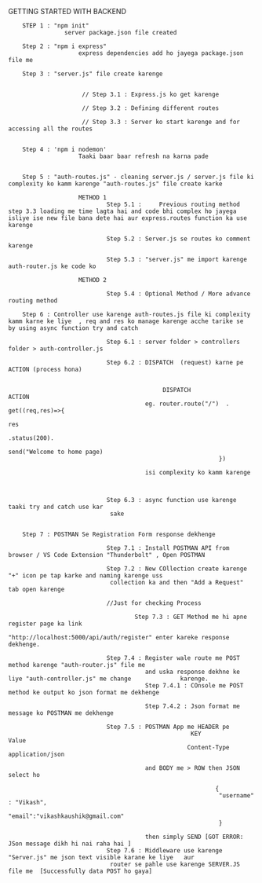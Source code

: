 GETTING STARTED WITH BACKEND

        STEP 1 : "npm init"
                    server package.json file created

        Step 2 : "npm i express"
                        express dependencies add ho jayega package.json file me

        Step 3 : "server.js" file create karenge


                         // Step 3.1 : Express.js ko get karenge

                         // Step 3.2 : Defining different routes

                         // Step 3.3 : Server ko start karenge and for accessing all the routes


        Step 4 : 'npm i nodemon'
                        Taaki baar baar refresh na karna pade


        Step 5 : "auth-routes.js" - cleaning server.js / server.js file ki complexity ko kamm karenge "auth-routes.js" file create karke

                        METHOD 1
                                Step 5.1 :     Previous routing method step 3.3 loading me time lagta hai and code bhi complex ho jayega isliye ise new file bana dete hai aur express.routes function ka use karenge

                                Step 5.2 : Server.js se routes ko comment karenge

                                Step 5.3 : "server.js" me import karenge auth-router.js ke code ko

                        METHOD 2

                                Step 5.4 : Optional Method / More advance routing method

        Step 6 : Controller use karenge auth-routes.js file ki complexity kamm karne ke liye  , req and res ko manage karenge acche tarike se  by using async function try and catch

                                Step 6.1 : server folder > controllers folder > auth-controller.js

                                Step 6.2 : DISPATCH  (request) karne pe ACTION (process hona)


                                                DISPATCH                ACTION
                                           eg. router.route("/")  . get((req,res)=>{
                                                                        res
                                                                        .status(200).
                                                                        send("Welcome to home page)
                                                                })

                                           isi complexity ko kamm karenge



                                Step 6.3 : async function use karenge taaki try and catch use kar
                                 sake


        Step 7 : POSTMAN Se Registration Form response dekhenge

                                Step 7.1 : Install POSTMAN API from browser / VS Code Extension "Thunderbolt" , Open POSTMAN

                                Step 7.2 : New COllection create karenge "+" icon pe tap karke and naming karenge uss
                                 collection ka and then "Add a Request" tab open karenge

                                //Just for checking Process

                                        Step 7.3 : GET Method me hi apne register page ka link
                                        "http://localhost:5000/api/auth/register" enter kareke response dekhenge.

                                Step 7.4 : Register wale route me POST method karenge "auth-router.js" file me
                                           and uska response dekhne ke liye "auth-controller.js" me change              karenge.
                                           Step 7.4.1 : COnsole me POST method ke output ko json format me dekhenge

                                           Step 7.4.2 : Json format me message ko POSTMAN me dekhenge

                                Step 7.5 : POSTMAN App me HEADER pe
                                                        KEY               Value
                                                       Content-Type      application/json

                                           and BODY me > ROW then JSON select ho

                                                               {
                                                                "username" : "Vikash",
                                                                "email":"vikashkaushik@gmail.com"
                                                                }

                                           then simply SEND [GOT ERROR: JSon message dikh hi nai raha hai ]
                                Step 7.6 : Middleware use karenge "Server.js" me json text visible karane ke liye   aur 
                                 router se pahle use karenge SERVER.JS file me  [Successfully data POST ho gaya]




